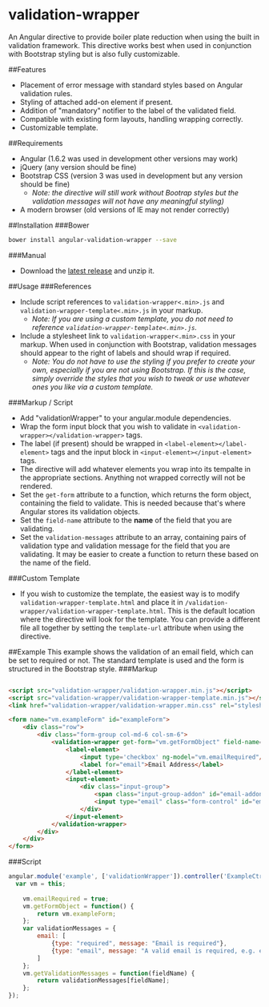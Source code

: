 # validation-wrapper
An Angular directive to provide boiler plate reduction when using the built in validation framework. This directive works best when used in conjunction with Bootstrap styling but is also fully customizable.

##Features
- Placement of error message with standard styles based on Angular validation rules.
- Styling of attached add-on element if present.
- Addition of "mandatory" notifier to the label of the validated field.
- Compatible with existing form layouts, handling wrapping correctly.
- Customizable template.

##Requirements
- Angular (1.6.2 was used in development other versions may work)
- jQuery (any version should be fine)
- Bootstrap CSS (version 3 was used in development but any version should be fine)
  - *Note: the directive will still work without Bootrap styles but the validation messages will not have any meaningful styling)*
- A modern browser (old versions of IE may not render correctly)

##Installation
###Bower
```sh
bower install angular-validation-wrapper --save
```

###Manual
- Download the [latest release](https://github.com/jamesfaceface/validation-wrapper/releases/latest) and unzip it.

##Usage
###References
- Include script references to ```validation-wrapper<.min>.js``` and ```validation-wrapper-template<.min>.js``` in your markup.
  - *Note: If you are using a custom template, you do not need to reference ```validation-wrapper-template<.min>.js```.*
- Include a stylesheet link to ```validation-wrapper<.min>.css``` in your markup. When used in conjunction with Bootstrap, validation messages should appear to the right of labels and should wrap if required.
  - *Note: You do not have to use the styling if you prefer to create your own, especially if you are not using Bootstrap. If this is the case, simply override the styles that you wish to tweak or use whatever ones you like via a custom template.*

###Markup / Script
- Add "validationWrapper" to your angular.module dependencies.
- Wrap the form input block that you wish to validate in ```<validation-wrapper></validation-wrapper>``` tags.
- The label (if present) should be wrapped in ```<label-element></label-element>``` tags and the input block in ```<input-element></input-element>``` tags.
- The directive will add whatever elements you wrap into its tempalte in the appropriate sections. Anything not wrapped correctly will not be rendered.
- Set the ```get-form``` attribute to a function, which returns the form object, containing the field to validate. This is needed because that's where Angular stores its validation objects.
- Set the ```field-name``` attribute to the __name__ of the field that you are validating.
- Set the ```validation-messages``` attribute to an array, containing pairs of validation type and validation message for the field that you are validating. It may be easier to create a function to return these based on the name of the field.

###Custom Template
- If you wish to customize the template, the easiest way is to modify ```validation-wrapper-template.html``` and place it in ```/validation-wrapper/validation-wrapper-template.html```. This is the default location where the directive will look for the template. You can provide a different file all together by setting the ```template-url``` attribute when using the directive.

##Example
This example shows the validation of an email field, which can be set to required or not. The standard template is used and the form is structured in the Bootstrap style.
###Markup
```html

<script src="validation-wrapper/validation-wrapper.min.js"></script>
<script src="validation-wrapper/validation-wrapper-template.min.js"></script>
<link href="validation-wrapper/validation-wrapper.min.css" rel="stylesheet">

<form name="vm.exampleForm" id="exampleForm">
	<div class="row">
		<div class="form-group col-md-6 col-sm-6">
			<validation-wrapper get-form="vm.getFormObject" field-name="email" validation-messages="vm.getValidationMessages('email')">
				<label-element>
					<input type='checkbox' ng-model="vm.emailRequired"/>
					<label for="email">Email Address</label>
				</label-element>
				<input-element>
					<div class="input-group">
						<span class="input-group-addon" id="email-addon"><i class="fa fa-info"></i></span>
						<input type="email" class="form-control" id="email" aria-describedby="email-addon" ng-model="vm.email" name="email" ng-required="vm.emailRequired">
					</div>
				</input-element>
			</validation-wrapper>
		</div>
	</div>
</form>
```
###Script
```javascript
angular.module('example', ['validationWrapper']).controller('ExampleCtrl', function($scope) {
  var vm = this;
	
	vm.emailRequired = true;
	vm.getFormObject = function() {
		return vm.exampleForm;
	};
	var validationMessages = {
		email: [
			{type: "required", message: "Email is required"},
			{type: "email", message: "A valid email is required, e.g. enter the email as myname@mycompany.com"}
		]
	};
	vm.getValidationMessages = function(fieldName) {
		return validationMessages[fieldName];
	};
});
```
